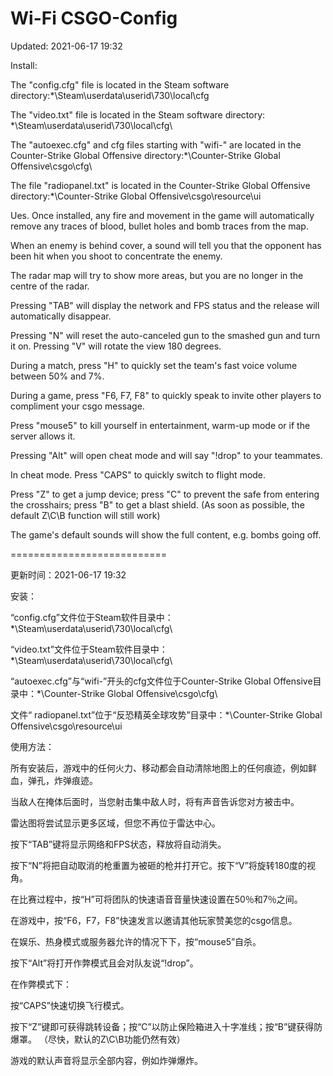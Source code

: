 # Wi-Fi CSGO-Config
Updated: 2021-06-17 19:32

Install:

The "config.cfg" file is located in the Steam software directory:*\Steam\userdata\userid\730\local\cfg

The "video.txt" file is located in the Steam software directory: *\Steam\userdata\userid\730\local\cfg\

The "autoexec.cfg" and cfg files starting with "wifi-" are located in the Counter-Strike Global Offensive directory:*\Counter-Strike Global Offensive\csgo\cfg\

The file "radiopanel.txt" is located in the Counter-Strike Global Offensive directory:*\Counter-Strike Global Offensive\csgo\resource\ui

Ues.
Once installed, any fire and movement in the game will automatically remove any traces of blood, bullet holes and bomb traces from the map.

When an enemy is behind cover, a sound will tell you that the opponent has been hit when you shoot to concentrate the enemy.

The radar map will try to show more areas, but you are no longer in the centre of the radar.

Pressing "TAB" will display the network and FPS status and the release will automatically disappear.

Pressing "N" will reset the auto-canceled gun to the smashed gun and turn it on. Pressing "V" will rotate the view 180 degrees.

During a match, press "H" to quickly set the team's fast voice volume between 50% and 7%.

During a game, press "F6, F7, F8" to quickly speak to invite other players to compliment your csgo message.

Press "mouse5" to kill yourself in entertainment, warm-up mode or if the server allows it.

Pressing "Alt" will open cheat mode and will say "!drop" to your teammates.

In cheat mode.
Press "CAPS" to quickly switch to flight mode.

Press "Z" to get a jump device; press "C" to prevent the safe from entering the crosshairs; press "B" to get a blast shield. (As soon as possible, the default Z\C\B function will still work)

The game's default sounds will show the full content, e.g. bombs going off.

===========================

更新时间：2021-06-17 19:32

安装：

“config.cfg”文件位于Steam软件目录中：*\Steam\userdata\userid\730\local\cfg\

“video.txt”文件位于Steam软件目录中：*\Steam\userdata\userid\730\local\cfg\

“autoexec.cfg”与“wifi-”开头的cfg文件位于Counter-Strike Global Offensive目录中：*\Counter-Strike Global Offensive\csgo\cfg\

文件“ radiopanel.txt”位于“反恐精英全球攻势”目录中：*\Counter-Strike Global Offensive\csgo\resource\ui


使用方法：

所有安装后，游戏中的任何火力、移动都会自动清除地图上的任何痕迹，例如鲜血，弹孔，炸弹痕迹。

当敌人在掩体后面时，当您射击集中敌人时，将有声音告诉您对方被击中。

雷达图将尝试显示更多区域，但您不再位于雷达中心。

按下“TAB”键将显示网络和FPS状态，释放将自动消失。

按下“N”将把自动取消的枪重置为被砸的枪并打开它。按下“V”将旋转180度的视角。

在比赛过程中，按“H”可将团队的快速语音音量快速设置在50％和7％之间。

在游戏中，按“F6，F7，F8”快速发言以邀请其他玩家赞美您的csgo信息。

在娱乐、热身模式或服务器允许的情况下下，按“mouse5”自杀。

按下“Alt”将打开作弊模式且会对队友说“!drop”。


在作弊模式下：

按“CAPS”快速切换飞行模式。

按下“Z”键即可获得跳转设备；按“C”以防止保险箱进入十字准线；按“B”键获得防爆罩。 （尽快，默认的Z\C\B功能仍然有效）

游戏的默认声音将显示全部内容，例如炸弹爆炸。
